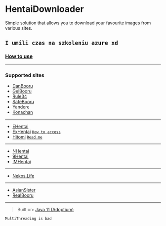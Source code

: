 # HentaiDownloader

Simple solution that allows you to download your favourite images from various sites.

`I umili czas na szkoleniu azure xd`
---
### [How to use](https://github.com/narumii/HentaiDownloader/wiki/Setting-up)
---

### Supported sites

- [DanBooru](https://danbooru.donmai.us/)
- [GelBooru](https://gelbooru.com/)
- [Rule34](https://rule34.xxx/)
- [SafeBooru](https://safebooru.org/)
- [Yandere](https://yande.re/post)
- [Konachan](https://konachan.net/)

---

- [EHentai](https://e-hentai.org/)
- [ExHentai](https://exhentai.org/) [`How to access`](https://f95zone.to/threads/how-to-access-exhentai-2021.76821/)
- [Hitomi](https://hitomi.la/index-english.html) [`Read me`](https://github.com/narumii/HentaiDownloader/wiki/Hitomi.la)

---

- [NHentai](https://nhentai.net/)
- [9Hentai](https://9hentai.to/)
- [IMHentai](https://imhentai.xxx/)

---

- [Nekos.Life](https://nekos.life/)

---

- [AsianSister](https://asiansister.com/)
- [RealBooru](https://realbooru.com/)

---


> Built on: [Java 11 (Adoptium)](https://adoptium.net/?variant=openjdk11&jvmVariant=hotspot)
>
`MultiThreading is bad`
